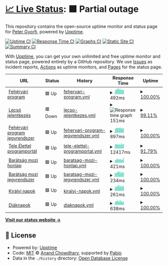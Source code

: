 # [📈 Live Status](https://apgyorfi.github.io/szkkk-monitor): <!--live status--> **🟧 Partial outage**

This repository contains the open-source uptime monitor and status page for [Peter Gyorfi](https://apgyorfi.dev), powered by [Upptime](https://github.com/upptime/upptime).

[![Uptime CI](https://github.com/apgyorfi/szkkk-monitor/workflows/Uptime%20CI/badge.svg)](https://github.com/apgyorfi/szkkk-monitor/actions?query=workflow%3A%22Uptime+CI%22)
[![Response Time CI](https://github.com/apgyorfi/szkkk-monitor/workflows/Response%20Time%20CI/badge.svg)](https://github.com/apgyorfi/szkkk-monitor/actions?query=workflow%3A%22Response+Time+CI%22)
[![Graphs CI](https://github.com/apgyorfi/szkkk-monitor/workflows/Graphs%20CI/badge.svg)](https://github.com/apgyorfi/szkkk-monitor/actions?query=workflow%3A%22Graphs+CI%22)
[![Static Site CI](https://github.com/apgyorfi/szkkk-monitor/workflows/Static%20Site%20CI/badge.svg)](https://github.com/apgyorfi/szkkk-monitor/actions?query=workflow%3A%22Static+Site+CI%22)
[![Summary CI](https://github.com/apgyorfi/szkkk-monitor/workflows/Summary%20CI/badge.svg)](https://github.com/apgyorfi/szkkk-monitor/actions?query=workflow%3A%22Summary+CI%22)

With [Upptime](https://upptime.js.org), you can get your own unlimited and free uptime monitor and status page, powered entirely by a GitHub repository. We use [Issues](https://github.com/apgyorfi/szkkk-monitor/issues) as incident reports, [Actions](https://github.com/apgyorfi/szkkk-monitor/actions) as uptime monitors, and [Pages](https://apgyorfi.github.io/szkkk-monitor) for the status page.

<!--start: status pages-->
<!-- This summary is generated by Upptime (https://github.com/upptime/upptime) -->
<!-- Do not edit this manually, your changes will be overwritten -->
<!-- prettier-ignore -->
| URL | Status | History | Response Time | Uptime |
| --- | ------ | ------- | ------------- | ------ |
| <img alt="" src="https://icons.duckduckgo.com/ip3/www.fehervariprogram.hu.ico" height="13"> [Fehérvári program](https://www.fehervariprogram.hu) | 🟩 Up | [fehervari-program.yml](https://github.com/apgyorfi/szkkk-monitor/commits/HEAD/history/fehervari-program.yml) | <details><summary><img alt="Response time graph" src="./graphs/fehervari-program/response-time-week.png" height="20"> 492ms</summary><br><a href="https://apgyorfi.github.io/szkkk-monitor/history/fehervari-program"><img alt="Response time 1447" src="https://img.shields.io/endpoint?url=https%3A%2F%2Fraw.githubusercontent.com%2Fapgyorfi%2Fszkkk-monitor%2FHEAD%2Fapi%2Ffehervari-program%2Fresponse-time.json"></a><br><a href="https://apgyorfi.github.io/szkkk-monitor/history/fehervari-program"><img alt="24-hour response time 491" src="https://img.shields.io/endpoint?url=https%3A%2F%2Fraw.githubusercontent.com%2Fapgyorfi%2Fszkkk-monitor%2FHEAD%2Fapi%2Ffehervari-program%2Fresponse-time-day.json"></a><br><a href="https://apgyorfi.github.io/szkkk-monitor/history/fehervari-program"><img alt="7-day response time 492" src="https://img.shields.io/endpoint?url=https%3A%2F%2Fraw.githubusercontent.com%2Fapgyorfi%2Fszkkk-monitor%2FHEAD%2Fapi%2Ffehervari-program%2Fresponse-time-week.json"></a><br><a href="https://apgyorfi.github.io/szkkk-monitor/history/fehervari-program"><img alt="30-day response time 539" src="https://img.shields.io/endpoint?url=https%3A%2F%2Fraw.githubusercontent.com%2Fapgyorfi%2Fszkkk-monitor%2FHEAD%2Fapi%2Ffehervari-program%2Fresponse-time-month.json"></a><br><a href="https://apgyorfi.github.io/szkkk-monitor/history/fehervari-program"><img alt="1-year response time 1447" src="https://img.shields.io/endpoint?url=https%3A%2F%2Fraw.githubusercontent.com%2Fapgyorfi%2Fszkkk-monitor%2FHEAD%2Fapi%2Ffehervari-program%2Fresponse-time-year.json"></a></details> | <details><summary><a href="https://apgyorfi.github.io/szkkk-monitor/history/fehervari-program">100.00%</a></summary><a href="https://apgyorfi.github.io/szkkk-monitor/history/fehervari-program"><img alt="All-time uptime 99.18%" src="https://img.shields.io/endpoint?url=https%3A%2F%2Fraw.githubusercontent.com%2Fapgyorfi%2Fszkkk-monitor%2FHEAD%2Fapi%2Ffehervari-program%2Fuptime.json"></a><br><a href="https://apgyorfi.github.io/szkkk-monitor/history/fehervari-program"><img alt="24-hour uptime 100.00%" src="https://img.shields.io/endpoint?url=https%3A%2F%2Fraw.githubusercontent.com%2Fapgyorfi%2Fszkkk-monitor%2FHEAD%2Fapi%2Ffehervari-program%2Fuptime-day.json"></a><br><a href="https://apgyorfi.github.io/szkkk-monitor/history/fehervari-program"><img alt="7-day uptime 100.00%" src="https://img.shields.io/endpoint?url=https%3A%2F%2Fraw.githubusercontent.com%2Fapgyorfi%2Fszkkk-monitor%2FHEAD%2Fapi%2Ffehervari-program%2Fuptime-week.json"></a><br><a href="https://apgyorfi.github.io/szkkk-monitor/history/fehervari-program"><img alt="30-day uptime 100.00%" src="https://img.shields.io/endpoint?url=https%3A%2F%2Fraw.githubusercontent.com%2Fapgyorfi%2Fszkkk-monitor%2FHEAD%2Fapi%2Ffehervari-program%2Fuptime-month.json"></a><br><a href="https://apgyorfi.github.io/szkkk-monitor/history/fehervari-program"><img alt="1-year uptime 99.18%" src="https://img.shields.io/endpoint?url=https%3A%2F%2Fraw.githubusercontent.com%2Fapgyorfi%2Fszkkk-monitor%2FHEAD%2Fapi%2Ffehervari-program%2Fuptime-year.json"></a></details>
| <img alt="" src="https://icons.duckduckgo.com/ip3/lecso.applynow.hu.ico" height="13"> [Lecsó jelentkezés](https://lecso.applynow.hu) | 🟥 Down | [lecso-jelentkezes.yml](https://github.com/apgyorfi/szkkk-monitor/commits/HEAD/history/lecso-jelentkezes.yml) | <details><summary><img alt="Response time graph" src="./graphs/lecso-jelentkezes/response-time-week.png" height="20"> 151ms</summary><br><a href="https://apgyorfi.github.io/szkkk-monitor/history/lecso-jelentkezes"><img alt="Response time 171" src="https://img.shields.io/endpoint?url=https%3A%2F%2Fraw.githubusercontent.com%2Fapgyorfi%2Fszkkk-monitor%2FHEAD%2Fapi%2Flecso-jelentkezes%2Fresponse-time.json"></a><br><a href="https://apgyorfi.github.io/szkkk-monitor/history/lecso-jelentkezes"><img alt="24-hour response time 151" src="https://img.shields.io/endpoint?url=https%3A%2F%2Fraw.githubusercontent.com%2Fapgyorfi%2Fszkkk-monitor%2FHEAD%2Fapi%2Flecso-jelentkezes%2Fresponse-time-day.json"></a><br><a href="https://apgyorfi.github.io/szkkk-monitor/history/lecso-jelentkezes"><img alt="7-day response time 151" src="https://img.shields.io/endpoint?url=https%3A%2F%2Fraw.githubusercontent.com%2Fapgyorfi%2Fszkkk-monitor%2FHEAD%2Fapi%2Flecso-jelentkezes%2Fresponse-time-week.json"></a><br><a href="https://apgyorfi.github.io/szkkk-monitor/history/lecso-jelentkezes"><img alt="30-day response time 170" src="https://img.shields.io/endpoint?url=https%3A%2F%2Fraw.githubusercontent.com%2Fapgyorfi%2Fszkkk-monitor%2FHEAD%2Fapi%2Flecso-jelentkezes%2Fresponse-time-month.json"></a><br><a href="https://apgyorfi.github.io/szkkk-monitor/history/lecso-jelentkezes"><img alt="1-year response time 171" src="https://img.shields.io/endpoint?url=https%3A%2F%2Fraw.githubusercontent.com%2Fapgyorfi%2Fszkkk-monitor%2FHEAD%2Fapi%2Flecso-jelentkezes%2Fresponse-time-year.json"></a></details> | <details><summary><a href="https://apgyorfi.github.io/szkkk-monitor/history/lecso-jelentkezes">99.11%</a></summary><a href="https://apgyorfi.github.io/szkkk-monitor/history/lecso-jelentkezes"><img alt="All-time uptime 99.62%" src="https://img.shields.io/endpoint?url=https%3A%2F%2Fraw.githubusercontent.com%2Fapgyorfi%2Fszkkk-monitor%2FHEAD%2Fapi%2Flecso-jelentkezes%2Fuptime.json"></a><br><a href="https://apgyorfi.github.io/szkkk-monitor/history/lecso-jelentkezes"><img alt="24-hour uptime 99.58%" src="https://img.shields.io/endpoint?url=https%3A%2F%2Fraw.githubusercontent.com%2Fapgyorfi%2Fszkkk-monitor%2FHEAD%2Fapi%2Flecso-jelentkezes%2Fuptime-day.json"></a><br><a href="https://apgyorfi.github.io/szkkk-monitor/history/lecso-jelentkezes"><img alt="7-day uptime 99.11%" src="https://img.shields.io/endpoint?url=https%3A%2F%2Fraw.githubusercontent.com%2Fapgyorfi%2Fszkkk-monitor%2FHEAD%2Fapi%2Flecso-jelentkezes%2Fuptime-week.json"></a><br><a href="https://apgyorfi.github.io/szkkk-monitor/history/lecso-jelentkezes"><img alt="30-day uptime 99.46%" src="https://img.shields.io/endpoint?url=https%3A%2F%2Fraw.githubusercontent.com%2Fapgyorfi%2Fszkkk-monitor%2FHEAD%2Fapi%2Flecso-jelentkezes%2Fuptime-month.json"></a><br><a href="https://apgyorfi.github.io/szkkk-monitor/history/lecso-jelentkezes"><img alt="1-year uptime 99.62%" src="https://img.shields.io/endpoint?url=https%3A%2F%2Fraw.githubusercontent.com%2Fapgyorfi%2Fszkkk-monitor%2FHEAD%2Fapi%2Flecso-jelentkezes%2Fuptime-year.json"></a></details>
| <img alt="" src="https://icons.duckduckgo.com/ip3/fehervariprogram.hu.ico" height="13"> [Fehérvári program jegyrendszer](https://fehervariprogram.hu/jegy) | 🟩 Up | [fehervari-program-jegyrendszer.yml](https://github.com/apgyorfi/szkkk-monitor/commits/HEAD/history/fehervari-program-jegyrendszer.yml) | <details><summary><img alt="Response time graph" src="./graphs/fehervari-program-jegyrendszer/response-time-week.png" height="20"> 897ms</summary><br><a href="https://apgyorfi.github.io/szkkk-monitor/history/fehervari-program-jegyrendszer"><img alt="Response time 1329" src="https://img.shields.io/endpoint?url=https%3A%2F%2Fraw.githubusercontent.com%2Fapgyorfi%2Fszkkk-monitor%2FHEAD%2Fapi%2Ffehervari-program-jegyrendszer%2Fresponse-time.json"></a><br><a href="https://apgyorfi.github.io/szkkk-monitor/history/fehervari-program-jegyrendszer"><img alt="24-hour response time 966" src="https://img.shields.io/endpoint?url=https%3A%2F%2Fraw.githubusercontent.com%2Fapgyorfi%2Fszkkk-monitor%2FHEAD%2Fapi%2Ffehervari-program-jegyrendszer%2Fresponse-time-day.json"></a><br><a href="https://apgyorfi.github.io/szkkk-monitor/history/fehervari-program-jegyrendszer"><img alt="7-day response time 897" src="https://img.shields.io/endpoint?url=https%3A%2F%2Fraw.githubusercontent.com%2Fapgyorfi%2Fszkkk-monitor%2FHEAD%2Fapi%2Ffehervari-program-jegyrendszer%2Fresponse-time-week.json"></a><br><a href="https://apgyorfi.github.io/szkkk-monitor/history/fehervari-program-jegyrendszer"><img alt="30-day response time 920" src="https://img.shields.io/endpoint?url=https%3A%2F%2Fraw.githubusercontent.com%2Fapgyorfi%2Fszkkk-monitor%2FHEAD%2Fapi%2Ffehervari-program-jegyrendszer%2Fresponse-time-month.json"></a><br><a href="https://apgyorfi.github.io/szkkk-monitor/history/fehervari-program-jegyrendszer"><img alt="1-year response time 1329" src="https://img.shields.io/endpoint?url=https%3A%2F%2Fraw.githubusercontent.com%2Fapgyorfi%2Fszkkk-monitor%2FHEAD%2Fapi%2Ffehervari-program-jegyrendszer%2Fresponse-time-year.json"></a></details> | <details><summary><a href="https://apgyorfi.github.io/szkkk-monitor/history/fehervari-program-jegyrendszer">100.00%</a></summary><a href="https://apgyorfi.github.io/szkkk-monitor/history/fehervari-program-jegyrendszer"><img alt="All-time uptime 99.16%" src="https://img.shields.io/endpoint?url=https%3A%2F%2Fraw.githubusercontent.com%2Fapgyorfi%2Fszkkk-monitor%2FHEAD%2Fapi%2Ffehervari-program-jegyrendszer%2Fuptime.json"></a><br><a href="https://apgyorfi.github.io/szkkk-monitor/history/fehervari-program-jegyrendszer"><img alt="24-hour uptime 100.00%" src="https://img.shields.io/endpoint?url=https%3A%2F%2Fraw.githubusercontent.com%2Fapgyorfi%2Fszkkk-monitor%2FHEAD%2Fapi%2Ffehervari-program-jegyrendszer%2Fuptime-day.json"></a><br><a href="https://apgyorfi.github.io/szkkk-monitor/history/fehervari-program-jegyrendszer"><img alt="7-day uptime 100.00%" src="https://img.shields.io/endpoint?url=https%3A%2F%2Fraw.githubusercontent.com%2Fapgyorfi%2Fszkkk-monitor%2FHEAD%2Fapi%2Ffehervari-program-jegyrendszer%2Fuptime-week.json"></a><br><a href="https://apgyorfi.github.io/szkkk-monitor/history/fehervari-program-jegyrendszer"><img alt="30-day uptime 100.00%" src="https://img.shields.io/endpoint?url=https%3A%2F%2Fraw.githubusercontent.com%2Fapgyorfi%2Fszkkk-monitor%2FHEAD%2Fapi%2Ffehervari-program-jegyrendszer%2Fuptime-month.json"></a><br><a href="https://apgyorfi.github.io/szkkk-monitor/history/fehervari-program-jegyrendszer"><img alt="1-year uptime 99.16%" src="https://img.shields.io/endpoint?url=https%3A%2F%2Fraw.githubusercontent.com%2Fapgyorfi%2Fszkkk-monitor%2FHEAD%2Fapi%2Ffehervari-program-jegyrendszer%2Fuptime-year.json"></a></details>
| <img alt="" src="https://icons.duckduckgo.com/ip3/teleelettel.hu.ico" height="13"> [Tele Élettel programportál](https://teleelettel.hu) | 🟩 Up | [tele-elettel-programportal.yml](https://github.com/apgyorfi/szkkk-monitor/commits/HEAD/history/tele-elettel-programportal.yml) | <details><summary><img alt="Response time graph" src="./graphs/tele-elettel-programportal/response-time-week.png" height="20"> 12417ms</summary><br><a href="https://apgyorfi.github.io/szkkk-monitor/history/tele-elettel-programportal"><img alt="Response time 12848" src="https://img.shields.io/endpoint?url=https%3A%2F%2Fraw.githubusercontent.com%2Fapgyorfi%2Fszkkk-monitor%2FHEAD%2Fapi%2Ftele-elettel-programportal%2Fresponse-time.json"></a><br><a href="https://apgyorfi.github.io/szkkk-monitor/history/tele-elettel-programportal"><img alt="24-hour response time 11842" src="https://img.shields.io/endpoint?url=https%3A%2F%2Fraw.githubusercontent.com%2Fapgyorfi%2Fszkkk-monitor%2FHEAD%2Fapi%2Ftele-elettel-programportal%2Fresponse-time-day.json"></a><br><a href="https://apgyorfi.github.io/szkkk-monitor/history/tele-elettel-programportal"><img alt="7-day response time 12417" src="https://img.shields.io/endpoint?url=https%3A%2F%2Fraw.githubusercontent.com%2Fapgyorfi%2Fszkkk-monitor%2FHEAD%2Fapi%2Ftele-elettel-programportal%2Fresponse-time-week.json"></a><br><a href="https://apgyorfi.github.io/szkkk-monitor/history/tele-elettel-programportal"><img alt="30-day response time 13904" src="https://img.shields.io/endpoint?url=https%3A%2F%2Fraw.githubusercontent.com%2Fapgyorfi%2Fszkkk-monitor%2FHEAD%2Fapi%2Ftele-elettel-programportal%2Fresponse-time-month.json"></a><br><a href="https://apgyorfi.github.io/szkkk-monitor/history/tele-elettel-programportal"><img alt="1-year response time 12848" src="https://img.shields.io/endpoint?url=https%3A%2F%2Fraw.githubusercontent.com%2Fapgyorfi%2Fszkkk-monitor%2FHEAD%2Fapi%2Ftele-elettel-programportal%2Fresponse-time-year.json"></a></details> | <details><summary><a href="https://apgyorfi.github.io/szkkk-monitor/history/tele-elettel-programportal">91.79%</a></summary><a href="https://apgyorfi.github.io/szkkk-monitor/history/tele-elettel-programportal"><img alt="All-time uptime 98.74%" src="https://img.shields.io/endpoint?url=https%3A%2F%2Fraw.githubusercontent.com%2Fapgyorfi%2Fszkkk-monitor%2FHEAD%2Fapi%2Ftele-elettel-programportal%2Fuptime.json"></a><br><a href="https://apgyorfi.github.io/szkkk-monitor/history/tele-elettel-programportal"><img alt="24-hour uptime 93.74%" src="https://img.shields.io/endpoint?url=https%3A%2F%2Fraw.githubusercontent.com%2Fapgyorfi%2Fszkkk-monitor%2FHEAD%2Fapi%2Ftele-elettel-programportal%2Fuptime-day.json"></a><br><a href="https://apgyorfi.github.io/szkkk-monitor/history/tele-elettel-programportal"><img alt="7-day uptime 91.79%" src="https://img.shields.io/endpoint?url=https%3A%2F%2Fraw.githubusercontent.com%2Fapgyorfi%2Fszkkk-monitor%2FHEAD%2Fapi%2Ftele-elettel-programportal%2Fuptime-week.json"></a><br><a href="https://apgyorfi.github.io/szkkk-monitor/history/tele-elettel-programportal"><img alt="30-day uptime 96.92%" src="https://img.shields.io/endpoint?url=https%3A%2F%2Fraw.githubusercontent.com%2Fapgyorfi%2Fszkkk-monitor%2FHEAD%2Fapi%2Ftele-elettel-programportal%2Fuptime-month.json"></a><br><a href="https://apgyorfi.github.io/szkkk-monitor/history/tele-elettel-programportal"><img alt="1-year uptime 98.74%" src="https://img.shields.io/endpoint?url=https%3A%2F%2Fraw.githubusercontent.com%2Fapgyorfi%2Fszkkk-monitor%2FHEAD%2Fapi%2Ftele-elettel-programportal%2Fuptime-year.json"></a></details>
| <img alt="" src="https://icons.duckduckgo.com/ip3/baratsagmozi.hu.ico" height="13"> [Barátság mozi honlap](https://baratsagmozi.hu) | 🟩 Up | [baratsag-mozi-honlap.yml](https://github.com/apgyorfi/szkkk-monitor/commits/HEAD/history/baratsag-mozi-honlap.yml) | <details><summary><img alt="Response time graph" src="./graphs/baratsag-mozi-honlap/response-time-week.png" height="20"> 421ms</summary><br><a href="https://apgyorfi.github.io/szkkk-monitor/history/baratsag-mozi-honlap"><img alt="Response time 602" src="https://img.shields.io/endpoint?url=https%3A%2F%2Fraw.githubusercontent.com%2Fapgyorfi%2Fszkkk-monitor%2FHEAD%2Fapi%2Fbaratsag-mozi-honlap%2Fresponse-time.json"></a><br><a href="https://apgyorfi.github.io/szkkk-monitor/history/baratsag-mozi-honlap"><img alt="24-hour response time 415" src="https://img.shields.io/endpoint?url=https%3A%2F%2Fraw.githubusercontent.com%2Fapgyorfi%2Fszkkk-monitor%2FHEAD%2Fapi%2Fbaratsag-mozi-honlap%2Fresponse-time-day.json"></a><br><a href="https://apgyorfi.github.io/szkkk-monitor/history/baratsag-mozi-honlap"><img alt="7-day response time 421" src="https://img.shields.io/endpoint?url=https%3A%2F%2Fraw.githubusercontent.com%2Fapgyorfi%2Fszkkk-monitor%2FHEAD%2Fapi%2Fbaratsag-mozi-honlap%2Fresponse-time-week.json"></a><br><a href="https://apgyorfi.github.io/szkkk-monitor/history/baratsag-mozi-honlap"><img alt="30-day response time 966" src="https://img.shields.io/endpoint?url=https%3A%2F%2Fraw.githubusercontent.com%2Fapgyorfi%2Fszkkk-monitor%2FHEAD%2Fapi%2Fbaratsag-mozi-honlap%2Fresponse-time-month.json"></a><br><a href="https://apgyorfi.github.io/szkkk-monitor/history/baratsag-mozi-honlap"><img alt="1-year response time 602" src="https://img.shields.io/endpoint?url=https%3A%2F%2Fraw.githubusercontent.com%2Fapgyorfi%2Fszkkk-monitor%2FHEAD%2Fapi%2Fbaratsag-mozi-honlap%2Fresponse-time-year.json"></a></details> | <details><summary><a href="https://apgyorfi.github.io/szkkk-monitor/history/baratsag-mozi-honlap">100.00%</a></summary><a href="https://apgyorfi.github.io/szkkk-monitor/history/baratsag-mozi-honlap"><img alt="All-time uptime 99.97%" src="https://img.shields.io/endpoint?url=https%3A%2F%2Fraw.githubusercontent.com%2Fapgyorfi%2Fszkkk-monitor%2FHEAD%2Fapi%2Fbaratsag-mozi-honlap%2Fuptime.json"></a><br><a href="https://apgyorfi.github.io/szkkk-monitor/history/baratsag-mozi-honlap"><img alt="24-hour uptime 100.00%" src="https://img.shields.io/endpoint?url=https%3A%2F%2Fraw.githubusercontent.com%2Fapgyorfi%2Fszkkk-monitor%2FHEAD%2Fapi%2Fbaratsag-mozi-honlap%2Fuptime-day.json"></a><br><a href="https://apgyorfi.github.io/szkkk-monitor/history/baratsag-mozi-honlap"><img alt="7-day uptime 100.00%" src="https://img.shields.io/endpoint?url=https%3A%2F%2Fraw.githubusercontent.com%2Fapgyorfi%2Fszkkk-monitor%2FHEAD%2Fapi%2Fbaratsag-mozi-honlap%2Fuptime-week.json"></a><br><a href="https://apgyorfi.github.io/szkkk-monitor/history/baratsag-mozi-honlap"><img alt="30-day uptime 99.95%" src="https://img.shields.io/endpoint?url=https%3A%2F%2Fraw.githubusercontent.com%2Fapgyorfi%2Fszkkk-monitor%2FHEAD%2Fapi%2Fbaratsag-mozi-honlap%2Fuptime-month.json"></a><br><a href="https://apgyorfi.github.io/szkkk-monitor/history/baratsag-mozi-honlap"><img alt="1-year uptime 99.97%" src="https://img.shields.io/endpoint?url=https%3A%2F%2Fraw.githubusercontent.com%2Fapgyorfi%2Fszkkk-monitor%2FHEAD%2Fapi%2Fbaratsag-mozi-honlap%2Fuptime-year.json"></a></details>
| <img alt="" src="https://icons.duckduckgo.com/ip3/musor.baratsagmozi.hu.ico" height="13"> [Barátság mozi jegyrendszer](https://musor.baratsagmozi.hu) | 🟩 Up | [baratsag-mozi-jegyrendszer.yml](https://github.com/apgyorfi/szkkk-monitor/commits/HEAD/history/baratsag-mozi-jegyrendszer.yml) | <details><summary><img alt="Response time graph" src="./graphs/baratsag-mozi-jegyrendszer/response-time-week.png" height="20"> 234ms</summary><br><a href="https://apgyorfi.github.io/szkkk-monitor/history/baratsag-mozi-jegyrendszer"><img alt="Response time 357" src="https://img.shields.io/endpoint?url=https%3A%2F%2Fraw.githubusercontent.com%2Fapgyorfi%2Fszkkk-monitor%2FHEAD%2Fapi%2Fbaratsag-mozi-jegyrendszer%2Fresponse-time.json"></a><br><a href="https://apgyorfi.github.io/szkkk-monitor/history/baratsag-mozi-jegyrendszer"><img alt="24-hour response time 235" src="https://img.shields.io/endpoint?url=https%3A%2F%2Fraw.githubusercontent.com%2Fapgyorfi%2Fszkkk-monitor%2FHEAD%2Fapi%2Fbaratsag-mozi-jegyrendszer%2Fresponse-time-day.json"></a><br><a href="https://apgyorfi.github.io/szkkk-monitor/history/baratsag-mozi-jegyrendszer"><img alt="7-day response time 234" src="https://img.shields.io/endpoint?url=https%3A%2F%2Fraw.githubusercontent.com%2Fapgyorfi%2Fszkkk-monitor%2FHEAD%2Fapi%2Fbaratsag-mozi-jegyrendszer%2Fresponse-time-week.json"></a><br><a href="https://apgyorfi.github.io/szkkk-monitor/history/baratsag-mozi-jegyrendszer"><img alt="30-day response time 673" src="https://img.shields.io/endpoint?url=https%3A%2F%2Fraw.githubusercontent.com%2Fapgyorfi%2Fszkkk-monitor%2FHEAD%2Fapi%2Fbaratsag-mozi-jegyrendszer%2Fresponse-time-month.json"></a><br><a href="https://apgyorfi.github.io/szkkk-monitor/history/baratsag-mozi-jegyrendszer"><img alt="1-year response time 357" src="https://img.shields.io/endpoint?url=https%3A%2F%2Fraw.githubusercontent.com%2Fapgyorfi%2Fszkkk-monitor%2FHEAD%2Fapi%2Fbaratsag-mozi-jegyrendszer%2Fresponse-time-year.json"></a></details> | <details><summary><a href="https://apgyorfi.github.io/szkkk-monitor/history/baratsag-mozi-jegyrendszer">100.00%</a></summary><a href="https://apgyorfi.github.io/szkkk-monitor/history/baratsag-mozi-jegyrendszer"><img alt="All-time uptime 99.87%" src="https://img.shields.io/endpoint?url=https%3A%2F%2Fraw.githubusercontent.com%2Fapgyorfi%2Fszkkk-monitor%2FHEAD%2Fapi%2Fbaratsag-mozi-jegyrendszer%2Fuptime.json"></a><br><a href="https://apgyorfi.github.io/szkkk-monitor/history/baratsag-mozi-jegyrendszer"><img alt="24-hour uptime 100.00%" src="https://img.shields.io/endpoint?url=https%3A%2F%2Fraw.githubusercontent.com%2Fapgyorfi%2Fszkkk-monitor%2FHEAD%2Fapi%2Fbaratsag-mozi-jegyrendszer%2Fuptime-day.json"></a><br><a href="https://apgyorfi.github.io/szkkk-monitor/history/baratsag-mozi-jegyrendszer"><img alt="7-day uptime 100.00%" src="https://img.shields.io/endpoint?url=https%3A%2F%2Fraw.githubusercontent.com%2Fapgyorfi%2Fszkkk-monitor%2FHEAD%2Fapi%2Fbaratsag-mozi-jegyrendszer%2Fuptime-week.json"></a><br><a href="https://apgyorfi.github.io/szkkk-monitor/history/baratsag-mozi-jegyrendszer"><img alt="30-day uptime 99.68%" src="https://img.shields.io/endpoint?url=https%3A%2F%2Fraw.githubusercontent.com%2Fapgyorfi%2Fszkkk-monitor%2FHEAD%2Fapi%2Fbaratsag-mozi-jegyrendszer%2Fuptime-month.json"></a><br><a href="https://apgyorfi.github.io/szkkk-monitor/history/baratsag-mozi-jegyrendszer"><img alt="1-year uptime 99.87%" src="https://img.shields.io/endpoint?url=https%3A%2F%2Fraw.githubusercontent.com%2Fapgyorfi%2Fszkkk-monitor%2FHEAD%2Fapi%2Fbaratsag-mozi-jegyrendszer%2Fuptime-year.json"></a></details>
| <img alt="" src="https://icons.duckduckgo.com/ip3/kiralyinapok.szekesfehervar.hu.ico" height="13"> [Királyi napok](https://kiralyinapok.szekesfehervar.hu) | 🟩 Up | [kiralyi-napok.yml](https://github.com/apgyorfi/szkkk-monitor/commits/HEAD/history/kiralyi-napok.yml) | <details><summary><img alt="Response time graph" src="./graphs/kiralyi-napok/response-time-week.png" height="20"> 261ms</summary><br><a href="https://apgyorfi.github.io/szkkk-monitor/history/kiralyi-napok"><img alt="Response time 315" src="https://img.shields.io/endpoint?url=https%3A%2F%2Fraw.githubusercontent.com%2Fapgyorfi%2Fszkkk-monitor%2FHEAD%2Fapi%2Fkiralyi-napok%2Fresponse-time.json"></a><br><a href="https://apgyorfi.github.io/szkkk-monitor/history/kiralyi-napok"><img alt="24-hour response time 275" src="https://img.shields.io/endpoint?url=https%3A%2F%2Fraw.githubusercontent.com%2Fapgyorfi%2Fszkkk-monitor%2FHEAD%2Fapi%2Fkiralyi-napok%2Fresponse-time-day.json"></a><br><a href="https://apgyorfi.github.io/szkkk-monitor/history/kiralyi-napok"><img alt="7-day response time 261" src="https://img.shields.io/endpoint?url=https%3A%2F%2Fraw.githubusercontent.com%2Fapgyorfi%2Fszkkk-monitor%2FHEAD%2Fapi%2Fkiralyi-napok%2Fresponse-time-week.json"></a><br><a href="https://apgyorfi.github.io/szkkk-monitor/history/kiralyi-napok"><img alt="30-day response time 260" src="https://img.shields.io/endpoint?url=https%3A%2F%2Fraw.githubusercontent.com%2Fapgyorfi%2Fszkkk-monitor%2FHEAD%2Fapi%2Fkiralyi-napok%2Fresponse-time-month.json"></a><br><a href="https://apgyorfi.github.io/szkkk-monitor/history/kiralyi-napok"><img alt="1-year response time 315" src="https://img.shields.io/endpoint?url=https%3A%2F%2Fraw.githubusercontent.com%2Fapgyorfi%2Fszkkk-monitor%2FHEAD%2Fapi%2Fkiralyi-napok%2Fresponse-time-year.json"></a></details> | <details><summary><a href="https://apgyorfi.github.io/szkkk-monitor/history/kiralyi-napok">100.00%</a></summary><a href="https://apgyorfi.github.io/szkkk-monitor/history/kiralyi-napok"><img alt="All-time uptime 100.00%" src="https://img.shields.io/endpoint?url=https%3A%2F%2Fraw.githubusercontent.com%2Fapgyorfi%2Fszkkk-monitor%2FHEAD%2Fapi%2Fkiralyi-napok%2Fuptime.json"></a><br><a href="https://apgyorfi.github.io/szkkk-monitor/history/kiralyi-napok"><img alt="24-hour uptime 100.00%" src="https://img.shields.io/endpoint?url=https%3A%2F%2Fraw.githubusercontent.com%2Fapgyorfi%2Fszkkk-monitor%2FHEAD%2Fapi%2Fkiralyi-napok%2Fuptime-day.json"></a><br><a href="https://apgyorfi.github.io/szkkk-monitor/history/kiralyi-napok"><img alt="7-day uptime 100.00%" src="https://img.shields.io/endpoint?url=https%3A%2F%2Fraw.githubusercontent.com%2Fapgyorfi%2Fszkkk-monitor%2FHEAD%2Fapi%2Fkiralyi-napok%2Fuptime-week.json"></a><br><a href="https://apgyorfi.github.io/szkkk-monitor/history/kiralyi-napok"><img alt="30-day uptime 100.00%" src="https://img.shields.io/endpoint?url=https%3A%2F%2Fraw.githubusercontent.com%2Fapgyorfi%2Fszkkk-monitor%2FHEAD%2Fapi%2Fkiralyi-napok%2Fuptime-month.json"></a><br><a href="https://apgyorfi.github.io/szkkk-monitor/history/kiralyi-napok"><img alt="1-year uptime 100.00%" src="https://img.shields.io/endpoint?url=https%3A%2F%2Fraw.githubusercontent.com%2Fapgyorfi%2Fszkkk-monitor%2FHEAD%2Fapi%2Fkiralyi-napok%2Fuptime-year.json"></a></details>
| <img alt="" src="https://icons.duckduckgo.com/ip3/diaknapok.hu.ico" height="13"> [Diáknapok](https://diaknapok.hu) | 🟩 Up | [diaknapok.yml](https://github.com/apgyorfi/szkkk-monitor/commits/HEAD/history/diaknapok.yml) | <details><summary><img alt="Response time graph" src="./graphs/diaknapok/response-time-week.png" height="20"> 638ms</summary><br><a href="https://apgyorfi.github.io/szkkk-monitor/history/diaknapok"><img alt="Response time 584" src="https://img.shields.io/endpoint?url=https%3A%2F%2Fraw.githubusercontent.com%2Fapgyorfi%2Fszkkk-monitor%2FHEAD%2Fapi%2Fdiaknapok%2Fresponse-time.json"></a><br><a href="https://apgyorfi.github.io/szkkk-monitor/history/diaknapok"><img alt="24-hour response time 357" src="https://img.shields.io/endpoint?url=https%3A%2F%2Fraw.githubusercontent.com%2Fapgyorfi%2Fszkkk-monitor%2FHEAD%2Fapi%2Fdiaknapok%2Fresponse-time-day.json"></a><br><a href="https://apgyorfi.github.io/szkkk-monitor/history/diaknapok"><img alt="7-day response time 638" src="https://img.shields.io/endpoint?url=https%3A%2F%2Fraw.githubusercontent.com%2Fapgyorfi%2Fszkkk-monitor%2FHEAD%2Fapi%2Fdiaknapok%2Fresponse-time-week.json"></a><br><a href="https://apgyorfi.github.io/szkkk-monitor/history/diaknapok"><img alt="30-day response time 499" src="https://img.shields.io/endpoint?url=https%3A%2F%2Fraw.githubusercontent.com%2Fapgyorfi%2Fszkkk-monitor%2FHEAD%2Fapi%2Fdiaknapok%2Fresponse-time-month.json"></a><br><a href="https://apgyorfi.github.io/szkkk-monitor/history/diaknapok"><img alt="1-year response time 584" src="https://img.shields.io/endpoint?url=https%3A%2F%2Fraw.githubusercontent.com%2Fapgyorfi%2Fszkkk-monitor%2FHEAD%2Fapi%2Fdiaknapok%2Fresponse-time-year.json"></a></details> | <details><summary><a href="https://apgyorfi.github.io/szkkk-monitor/history/diaknapok">100.00%</a></summary><a href="https://apgyorfi.github.io/szkkk-monitor/history/diaknapok"><img alt="All-time uptime 94.60%" src="https://img.shields.io/endpoint?url=https%3A%2F%2Fraw.githubusercontent.com%2Fapgyorfi%2Fszkkk-monitor%2FHEAD%2Fapi%2Fdiaknapok%2Fuptime.json"></a><br><a href="https://apgyorfi.github.io/szkkk-monitor/history/diaknapok"><img alt="24-hour uptime 100.00%" src="https://img.shields.io/endpoint?url=https%3A%2F%2Fraw.githubusercontent.com%2Fapgyorfi%2Fszkkk-monitor%2FHEAD%2Fapi%2Fdiaknapok%2Fuptime-day.json"></a><br><a href="https://apgyorfi.github.io/szkkk-monitor/history/diaknapok"><img alt="7-day uptime 100.00%" src="https://img.shields.io/endpoint?url=https%3A%2F%2Fraw.githubusercontent.com%2Fapgyorfi%2Fszkkk-monitor%2FHEAD%2Fapi%2Fdiaknapok%2Fuptime-week.json"></a><br><a href="https://apgyorfi.github.io/szkkk-monitor/history/diaknapok"><img alt="30-day uptime 86.83%" src="https://img.shields.io/endpoint?url=https%3A%2F%2Fraw.githubusercontent.com%2Fapgyorfi%2Fszkkk-monitor%2FHEAD%2Fapi%2Fdiaknapok%2Fuptime-month.json"></a><br><a href="https://apgyorfi.github.io/szkkk-monitor/history/diaknapok"><img alt="1-year uptime 94.60%" src="https://img.shields.io/endpoint?url=https%3A%2F%2Fraw.githubusercontent.com%2Fapgyorfi%2Fszkkk-monitor%2FHEAD%2Fapi%2Fdiaknapok%2Fuptime-year.json"></a></details>

<!--end: status pages-->

[**Visit our status website →**](https://apgyorfi.github.io/szkkk-monitor)

## 📄 License

- Powered by: [Upptime](https://github.com/upptime/upptime)
- Code: [MIT](./LICENSE) © [Anand Chowdhary](https://anandchowdhary.com), supported by [Pabio](https://pabio.com)
- Data in the `./history` directory: [Open Database License](https://opendatacommons.org/licenses/odbl/1-0/)
